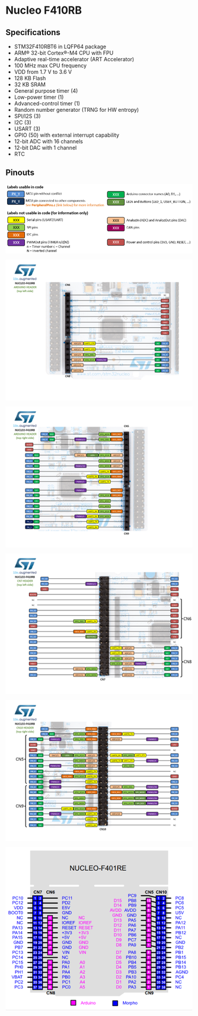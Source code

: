 # Nucleo F410RB

## Specifications
- STM32F410RBT6 in LQFP64 package
- ARM® 32-bit Cortex®-M4 CPU with FPU
- Adaptive real-time accelerator (ART Accelerator)
- 100 MHz max CPU frequency
- VDD from 1.7 V to 3.6 V
- 128 KB Flash
- 32 KB SRAM
- General purpose timer (4)
- Low-power timer (1)
- Advanced-control timer (1)
- Random number generator (TRNG for HW entropy)
- SPI/I2S (3)
- I2C (3)
- USART (3)
- GPIO (50) with external interrupt capability
- 12-bit ADC with 16 channels
- 12-bit DAC with 1 channel
- RTC

## Pinouts

![](img/pinout_legend_2017-06-28-2.png)

![](img/nucleo_f410rb_2017_9_19_arduinol.png)

![](img/nucleo_f410rb_2017_9_19_arduinor.png)

![](img/nucleo_f410rb_2017_9_19_morphol.png)

![](img/nucleo_f410rb_2017_9_19_morphor.png)

![](img/STM32-Nucleo-F401RE-Pinout.png)
